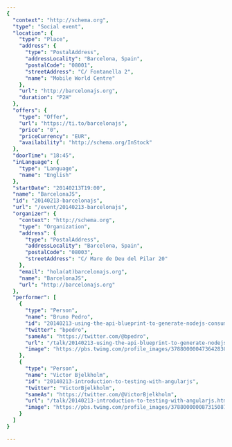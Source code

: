 ```yaml
---
{
  "context": "http://schema.org",
  "type": "Social event",
  "location": {
    "type": "Place",
    "address": {
      "type": "PostalAddress",
      "addressLocality": "Barcelona, Spain",
      "postalCode": "08001",
      "streetAddress": "C/ Fontanella 2",
      "name": "Mobile World Centre"
    },
    "url": "http://barcelonajs.org",
    "duration": "P2H"
  },
  "offers": {
    "type": "Offer",
    "url": "https://ti.to/barcelonajs",
    "price": "0",
    "priceCurrency": "EUR",
    "availability": "http://schema.org/InStock"
  },
  "doorTime": "18:45",
  "inLanguage": {
    "type": "Language",
    "name": "English"
  },
  "startDate": "20140213T19:00",
  "name": "BarcelonaJS",
  "id": "20140213-barcelonajs",
  "url": "/event/20140213-barcelonajs",
  "organizer": {
    "context": "http://schema.org",
    "type": "Organization",
    "address": {
      "type": "PostalAddress",
      "addressLocality": "Barcelona, Spain",
      "postalCode": "08003",
      "streetAddress": "C/ Mare de Deu del Pilar 20"
    },
    "email": "hola(at)barcelonajs.org",
    "name": "BarcelonaJS",
    "url": "http://barcelonajs.org"
  },
  "performer": [
    {
      "type": "Person",
      "name": "Bruno Pedro",
      "id": "20140213-using-the-api-blueprint-to-generate-nodejs-consumers",
      "twitter": "bpedro",
      "sameAs": "https://twitter.com/@bpedro",
      "url": "/talk/20140213-using-the-api-blueprint-to-generate-nodejs-consumers.html",
      "image": "https://pbs.twimg.com/profile_images/378800000473642830/2f20ecdcd1ec41452b174d04a69e87ee.jpeg"
    },
    {
      "type": "Person",
      "name": "Victor Bjelkholm",
      "id": "20140213-introduction-to-testing-with-angularjs",
      "twitter": "VictorBjelkholm",
      "sameAs": "https://twitter.com/@VictorBjelkholm",
      "url": "/talk/20140213-introduction-to-testing-with-angularjs.html",
      "image": "https://pbs.twimg.com/profile_images/378800000087315087/e5a78bb2b5c3051fdffed458ff6d7e9b.jpeg"
    }
  ]
}

---
```

